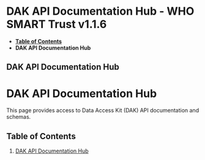# DAK API Documentation Hub - WHO SMART Trust v1.1.6

* [**Table of Contents**](toc.md)
* **DAK API Documentation Hub**

## DAK API Documentation Hub

# DAK API Documentation Hub

This page provides access to Data Access Kit (DAK) API documentation and schemas.

## Table of Contents

1. [DAK API Documentation Hub](#dak-api-documentation-hub)

